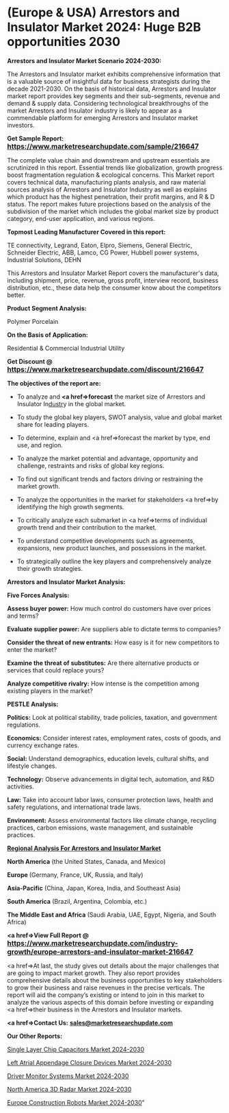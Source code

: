 # (Europe & USA) Arrestors and Insulator Market 2024: Huge B2B opportunities 2030

<strong>Arrestors and Insulator Market Scenario 2024-2030:</strong>

The Arrestors and Insulator market exhibits comprehensive information that is a valuable source of insightful data for business strategists during the decade 2021-2030. On the basis of historical data, Arrestors and Insulator market report provides key segments and their sub-segments, revenue and demand &amp; supply data. Considering technological breakthroughs of the market Arrestors and Insulator industry is likely to appear as a commendable platform for emerging Arrestors and Insulator market investors.

<strong>Get Sample Report: <a href=https://www.marketresearchupdate.com/sample/216647><font size=3 color=#0000ff>https://www.marketresearchupdate.com/sample/216647</font></a></strong>

The complete value chain and downstream and upstream essentials are scrutinized in this report. Essential trends like globalization, growth progress boost fragmentation regulation &amp; ecological concerns. This Market report covers technical data, manufacturing plants analysis, and raw material sources analysis of Arrestors and Insulator Industry as well as explains which product has the highest penetration, their profit margins, and R & D status. The report makes future projections based on the analysis of the subdivision of the market which includes the global market size by product category, end-user application, and various regions.

<strong>Topmost Leading Manufacturer Covered in this report:</strong>

TE connectivity, Legrand, Eaton, Elpro, Siemens, General Electric, Schneider Electric, ABB, Lamco, CG Power, Hubbell power systems, Industrial Solutions, DEHN

This Arrestors and Insulator Market Report covers the manufacturer's data, including shipment, price, revenue, gross profit, interview record, business distribution, etc., these data help the consumer know about the competitors better.

<strong>Product Segment Analysis: </strong>

Polymer
Porcelain

<strong>On the Basis of Application:</strong>

Residential & Commercial
Industrial
Utility

<strong>Get Discount @ <a href=https://www.marketresearchupdate.com/discount/216647><font size=3 color=#0000ff>https://www.marketresearchupdate.com/discount/216647</font></a></strong>

<strong><b>The objectives of the report are:</b></strong>

- To analyze and <strong><a href=><strong>forecast</strong></a></strong> the market size of Arrestors and Insulator In<a href=ASDF991299>dustr</a>y in the global market.

- To study the global key players, SWOT analysis, value and global market share for leading players.

- To determine, explain and <a href=>forecast</a> the market by type, end use, and region.

- To analyze the market potential and advantage, opportunity and challenge, restraints and risks of global key regions.

- To find out significant trends and factors driving or restraining the market growth.

- To analyze the opportunities in the market for stakeholders <a href=>by</a> identifying the high growth segments.

- To critically analyze each submarket in <a href=>terms</a> of individual growth trend and their contribution to the market.

- To understand competitive developments such as agreements, expansions, new product launches, and possessions in the market.

- To strategically outline the key players and comprehensively analyze their growth strategies.

<strong>Arrestors and Insulator Market Analysis:</strong>

<strong>Five Forces Analysis:</strong>

<strong>Assess buyer power:</strong> How much control do customers have over prices and terms?

<strong>Evaluate supplier power:</strong> Are suppliers able to dictate terms to companies?

<strong>Consider the threat of new entrants:</strong> How easy is it for new competitors to enter the market?

<strong>Examine the threat of substitutes:</strong> Are there alternative products or services that could replace yours?

<strong>Analyze competitive rivalry:</strong> How intense is the competition among existing players in the market?

<strong>PESTLE Analysis:</strong>

<strong>Politics:</strong> Look at political stability, trade policies, taxation, and government regulations.

<strong>Economics:</strong> Consider interest rates, employment rates, costs of goods, and currency exchange rates.

<strong>Social:</strong> Understand demographics, education levels, cultural shifts, and lifestyle changes.

<strong>Technology:</strong> Observe advancements in digital tech, automation, and R&D activities.

<strong>Law:</strong> Take into account labor laws, consumer protection laws, health and safety regulations, and international trade laws.

<strong>Environment:</strong> Assess environmental factors like climate change, recycling practices, carbon emissions, waste management, and sustainable practices.

<strong><u><b>Regional Analysis For Arrestors and Insulator Market</b></u></strong>

<strong><b>North America</b></strong> (the United States, Canada, and Mexico)

<strong><b>Europe </b></strong>(Germany, France, UK, Russia, and Italy)

<strong><b>Asia-Pacific</b></strong> (China, Japan, Korea, India, and Southeast Asia)

<strong><b>South America</b></strong> (Brazil, Argentina, Colombia, etc.)

<strong><b>The Middle East and Africa</b></strong> (Saudi Arabia, UAE, Egypt, Nigeria, and South Africa)

<strong><a href=>View Full Report</a> @ <a href=https://www.marketresearchupdate.com/industry-growth/europe-arrestors-and-insulator-market-216647><font size=3 color=#0000ff>https://www.marketresearchupdate.com/industry-growth/europe-arrestors-and-insulator-market-216647</font></a></strong>

<a href=>At last,</a> the study gives out details about the major challenges that are going to impact market growth. They also report provides comprehensive details about the business opportunities to key stakeholders to grow their business and raise revenues in the precise verticals. The report will aid the company’s existing or intend to join in this market to analyze the various aspects of this domain before investing or expanding <a href=>their</a> business in the Arrestors and Insulator markets.

<strong><a href=>Contact Us:</a></strong>
<strong>sales@marketresearchupdate.com</strong>

<strong>Our Other Reports:</strong>

<a href=https://www.linkedin.com/pulse/single-layer-chip-capacitors-market-2023-trends>Single Layer Chip Capacitors Market 2024-2030</a>

<a href=https://www.linkedin.com/pulse/left-atrial-appendage-closure-devices-market>Left Atrial Appendage Closure Devices Market 2024-2030</a>

<a href=https://www.linkedin.com/pulse/driver-monitor-systems-market-size-industry>Driver Monitor Systems Market 2024-2030</a>

<a href=https://www.linkedin.com/pulse/north-america-3d-radar-market-2023-top-industry-lxluf/>North America 3D Radar Market 2024-2030</a>

<a href=https://www.linkedin.com/pulse/europe-construction-robots-market-research-report-2023-y3isc/>Europe Construction Robots Market 2024-2030</a>"
